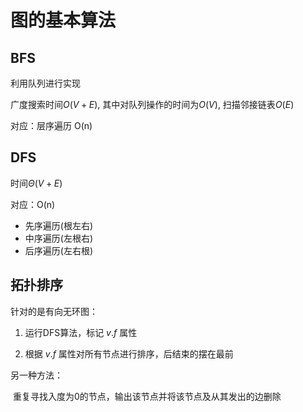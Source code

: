# 图的基本算法

## BFS

利用队列进行实现

广度搜索时间$O(V+E)$, 其中对队列操作的时间为$O(V)$, 扫描邻接链表$O(E)$

对应：层序遍历  O(n)

## DFS

时间$\Theta (V+E)$

对应：O(n)
- 先序遍历(根左右)
- 中序遍历(左根右)
- 后序遍历(左右根)
  
## 拓扑排序

针对的是有向无环图：

1. 运行DFS算法，标记 $v.f$ 属性

2. 根据 $v.f$ 属性对所有节点进行排序，后结束的摆在最前

另一种方法：

​	重复寻找入度为0的节点，输出该节点并将该节点及从其发出的边删除